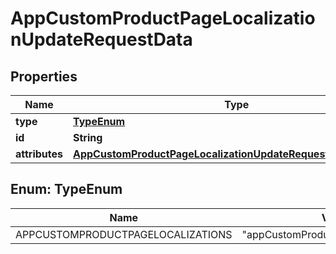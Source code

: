 

# AppCustomProductPageLocalizationUpdateRequestData


## Properties

| Name | Type | Description | Notes |
|------------ | ------------- | ------------- | -------------|
|**type** | [**TypeEnum**](#TypeEnum) |  |  |
|**id** | **String** |  |  |
|**attributes** | [**AppCustomProductPageLocalizationUpdateRequestDataAttributes**](AppCustomProductPageLocalizationUpdateRequestDataAttributes.md) |  |  [optional] |



## Enum: TypeEnum

| Name | Value |
|---- | -----|
| APPCUSTOMPRODUCTPAGELOCALIZATIONS | &quot;appCustomProductPageLocalizations&quot; |



